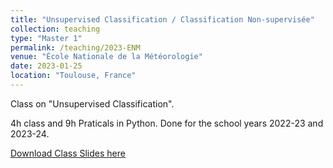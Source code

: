```yaml
---
title: "Unsupervised Classification / Classification Non-supervisée"
collection: teaching
type: "Master 1"
permalink: /teaching/2023-ENM
venue: "École Nationale de la Météorologie"
date: 2023-01-25
location: "Toulouse, France"
---
```

Class on "Unsupervised Classification".

4h class and 9h Praticals in Python. Done for the school years 2022-23 and 2023-24.

[Download Class Slides here](http://occitane-barbaux.github.io/files/Presentation_Classification_non_supervisee.pdf)

